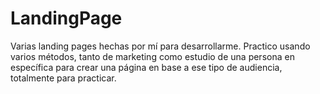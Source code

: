 # LandingPage
Varias landing pages hechas por mí para desarrollarme.
Practico usando varios métodos, tanto de marketing como estudio de una persona en específica para crear una página en base a ese tipo de audiencia, totalmente para practicar.
